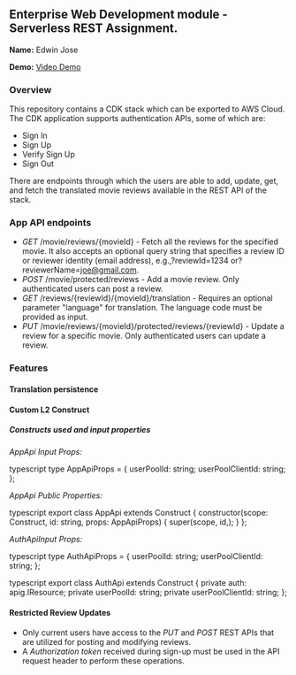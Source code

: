 ## Enterprise Web Development module - Serverless REST Assignment.

__Name:__ Edwin Jose

__Demo:__ [Video Demo](https://youtu.be/LKnnv38DnUo)

### Overview  

This repository contains a CDK stack which can be exported to AWS Cloud. The CDK application supports authentication APIs, some of which are:

- Sign In
- Sign Up
- Verify Sign Up
- Sign Out

There are endpoints through which the users are able to add, update, get, and fetch the translated movie reviews available in the REST API of the stack.

### App API endpoints  

- *GET* /movie/reviews/{movieId} - Fetch all the reviews for the specified movie. It also accepts an optional query string that specifies a review ID or reviewer identity (email address), e.g.,?reviewId=1234 or?reviewerName=joe@gmail.com.  
- *POST* /movie/protected/reviews - Add a movie review. Only authenticated users can post a review.  
- *GET* /reviews/{reviewId}/{movieId}/translation - Requires an optional parameter "language" for translation. The language code must be provided as input.  
- *PUT* /movie/reviews/{movieId}/protected/reviews/{reviewId} - Update a review for a specific movie. Only authenticated users can update a review.  

### Features  

#### Translation persistence  


#### Custom L2 Construct

##### Constructs used and input properties  

*AppApi Input Props:*  

typescript
type AppApiProps = {
    userPoolId: string;
    userPoolClientId: string;
  };


*AppApi Public Properties:*  

typescript
export class AppApi extends Construct {
  constructor(scope: Construct, id: string, props: AppApiProps) {
    super(scope, id,);
}
};


*AuthApiInput Props:*  

typescript
type AuthApiProps = {
  userPoolId: string;
  userPoolClientId: string;
};  


typescript
export class AuthApi extends Construct {
  private auth: apig.IResource;
  private userPoolId: string;
  private userPoolClientId: string; 
};


#### Restricted Review Updates  

- Only current users have access to the *PUT* and *POST* REST APIs that are utilized for posting and modifying reviews.
- A *Authorization token* received during sign-up must be used in the API request header to perform these operations.